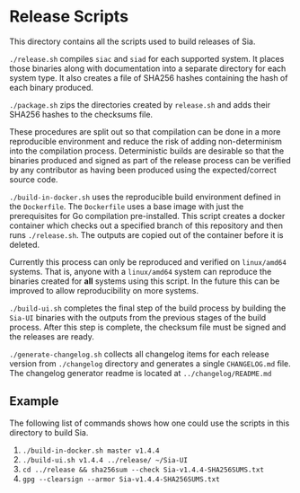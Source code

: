 # Release Scripts

This directory contains all the scripts used to build releases of Sia.

`./release.sh` compiles `siac` and `siad` for each supported system. It places
those binaries along with documentation into a separate directory for each
system type. It also creates a file of SHA256 hashes containing the hash of
each binary produced.

`./package.sh` zips the directories created by `release.sh` and adds their
SHA256 hashes to the checksums file.

These procedures are split out so that compilation can be done in a more
reproducible environment and reduce the risk of adding non-determinism into the
compilation process. Deterministic builds are desirable so that the binaries
produced and signed as part of the release process can be verified by any
contributor as having been produced using the expected/correct source code.

`./build-in-docker.sh`  uses the reproducible build environment defined in the
`Dockerfile`. The `Dockerfile` uses a base image with just the prerequisites for
Go compilation pre-installed. This script creates a docker container which
checks out a specified branch of this repository and then runs `./release.sh`.
The outputs are copied out of the container before it is deleted.

Currently this process can only be reproduced and verified on `linux/amd64`
systems. That is, anyone with a `linux/amd64` system can reproduce the binaries
created for **all** systems using this script. In the future this can be
improved to allow reproducibility on more systems.

`./build-ui.sh` completes the final step of the build process by building the
`Sia-UI` binaries with the outputs from the previous stages of the build
process. After this step is complete, the checksum file must be signed and the
releases are ready.

`./generate-changelog.sh` collects all changelog items for each release version
from `./changelog` directory and generates a single `CHANGELOG.md` file.  
The changelog generator readme is located at `../changelog/README.md`


## Example
The following list of commands shows how one could use the scripts in this directory to build Sia.

1. `./build-in-docker.sh master v1.4.4`
2. `./build-ui.sh v1.4.4 ../release/ ~/Sia-UI`
3. `cd ../release && sha256sum --check Sia-v1.4.4-SHA256SUMS.txt`
3. `gpg --clearsign --armor Sia-v1.4.4-SHA256SUMS.txt`
